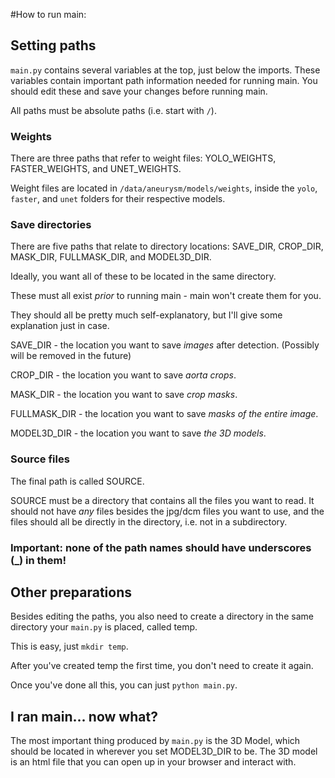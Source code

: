 #How to run main:

## Setting paths

`main.py` contains several variables at the top, just below the imports.
These variables contain important path information needed for running
main.
You should edit these and save your changes before running main.

All paths must be absolute paths (i.e. start with `/`).

### Weights

There are three paths that refer to weight files:
YOLO_WEIGHTS, FASTER_WEIGHTS, and UNET_WEIGHTS.

Weight files are located in `/data/aneurysm/models/weights`,
inside the `yolo`, `faster`, and `unet` folders for their respective
models.

### Save directories

There are five paths that relate to directory locations:
SAVE_DIR, CROP_DIR, MASK_DIR, FULLMASK_DIR, and MODEL3D_DIR.

Ideally, you want all of these to be located in the same directory.

These must all exist *prior* to running main - main won't create them
for you.

They should all be pretty much self-explanatory, but I'll give some
explanation just in case.

SAVE_DIR - the location you want to save *images* after detection.
(Possibly will be removed in the future)

CROP_DIR - the location you want to save *aorta crops*.

MASK_DIR - the location you want to save *crop masks*.

FULLMASK_DIR - the location you want to save *masks of the entire image*.

MODEL3D_DIR - the location you want to save *the 3D models*.

### Source files

The final path is called SOURCE.

SOURCE must be a directory that contains all the files you want to read.
It should not have *any* files besides the jpg/dcm files you want to use,
and the files should all be directly in the directory, i.e. not in a
subdirectory.

### Important: none of the path names should have underscores (_) in them!

## Other preparations

Besides editing the paths, you also need to create a directory in the
same directory your `main.py` is placed, called temp.

This is easy, just `mkdir temp`.

After you've created temp the first time, you don't need to create it
again.

Once you've done all this, you can just `python main.py`.

## I ran main... now what?

The most important thing produced by `main.py` is the 3D Model, which
should be located in wherever you set MODEL3D_DIR to be. The 3D model
is an html file that you can open up in your browser and interact with.  
